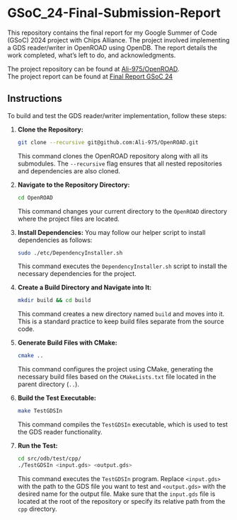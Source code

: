 # GSoC_24-Final-Submission-Report

This repository contains the final report for my Google Summer of Code (GSoC) 2024 project with Chips Alliance. The project involved implementing a GDS reader/writer in OpenROAD using OpenDB. The report details the work completed, what’s left to do, and acknowledgments.

The project repository can be found at [Ali-975/OpenROAD](https://github.com/Ali-975/OpenROAD).    
The project report can be found at [Final Report GSoC 24](https://github.com/Ali-975/GSoC_24-Final-Submission-Report/blob/main/Final_Report.md)

## Instructions

To build and test the GDS reader/writer implementation, follow these steps:

1. **Clone the Repository:**
   ```bash
   git clone --recursive git@github.com:Ali-975/OpenROAD.git
   ```
   This command clones the OpenROAD repository along with all its submodules. The `--recursive` flag ensures that all nested repositories and dependencies are also cloned.

2. **Navigate to the Repository Directory:**
   ```bash
   cd OpenROAD
   ```
   This command changes your current directory to the `OpenROAD` directory where the project files are located.

3. **Install Dependencies:**
   You may follow our helper script to install dependencies as follows:
   ```bash
   sudo ./etc/DependencyInstaller.sh
   ```
   This command executes the `DependencyInstaller.sh` script to install the necessary dependencies for the project.

4. **Create a Build Directory and Navigate into It:**
   ```bash
   mkdir build && cd build
   ```
   This command creates a new directory named `build` and moves into it. This is a standard practice to keep build files separate from the source code.

5. **Generate Build Files with CMake:**
   ```bash
   cmake ..
   ```
   This command configures the project using CMake, generating the necessary build files based on the `CMakeLists.txt` file located in the parent directory (`..`).

6. **Build the Test Executable:**
   ```bash
   make TestGDSIn
   ```
   This command compiles the `TestGDSIn` executable, which is used to test the GDS reader functionality.

7. **Run the Test:**
   ```bash
   cd src/odb/test/cpp/
   ./TestGDSIn <input.gds> <output.gds>
   ```
   This command executes the `TestGDSIn` program. Replace `<input.gds>` with the path to the GDS file you want to test and `<output.gds>` with the desired name for the output file. Make sure that the `input.gds` file is located at the root of the repository or specify its relative path from the `cpp` directory.
